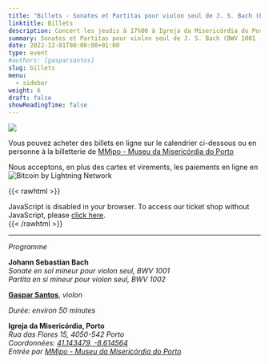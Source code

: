 ```yaml
---
title: "Billets - Sonates et Partitas pour violon seul de J. S. Bach (BWV 1001 - 1002)"
linktitle: Billets
description: Concert les jeudis à 17h00 à Igreja da Misericórdia do Porto, MMipo
summary: Sonates et Partitas pour violon seul de J. S. Bach (BWV 1001 - 1002), Gaspar Santos, violon, à Igreja da Misericórdia do Porto, MMipo
date: 2022-12-01T00:00:00+01:00
type: event
#authors: [gasparsantos]
slug: billets
menu: 
  - sidebar
weight: 6
draft: false
showReadingTime: false
---
```

![](/images/viralagenda.png)

Vous pouvez acheter des billets en ligne sur le calendrier ci-dessous ou en personne à la billetterie de [MMipo - Museu da Misericórdia do Porto](https://www.mmipo.pt/)

Nous acceptons, en plus des cartes et virements, les paiements en ligne en ![Bitcoin by Lightning Network](/images/bitcoinsmall.png)

{{< rawhtml >}}
<link rel="stylesheet" type="text/css" href="https://tickets.gasparsantos.eu/widget/v1.css">
<script type="text/javascript" src="https://tickets.gasparsantos.eu/widget/v1.fr.js" async></script>

<pretix-widget event="https://tickets.gasparsantos.eu/"></pretix-widget>
<noscript>
   <div class="pretix-widget">
        <div class="pretix-widget-info-message">
            JavaScript is disabled in your browser. To access our ticket shop without JavaScript, please <a target="_blank" rel="noopener" href="https://tickets.gasparsantos.eu/">click here</a>.
        </div>
    </div>
</noscript>
{{< /rawhtml >}}

---

*Programme*

**Johann Sebastian Bach**  
*Sonate en sol mineur pour violon seul, BWV 1001*  
*Partita en si mineur pour violon seul, BWV 1002*  

**[Gaspar Santos](/fr/)**, *violon*

*Durée: environ 50 minutes*

**Igreja da Misericórdia, Porto**  
*Rua das Flores 15, 4050-542 Porto*  
*Coordonnées: [41.143479, -8.614564](https://goo.gl/maps/teqWd1yQMZQuCEBG7)*  
*Entrée par [MMipo - Museu da Misericórdia do Porto](https://www.mmipo.pt/)*  
